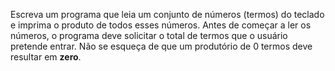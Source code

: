 Escreva um programa que leia um conjunto de números (termos) do teclado e imprima o produto de todos esses números. Antes de começar a ler os números, o programa deve solicitar o total de termos que o usuário pretende entrar. Não se esqueça de que um produtório de 0 termos deve resultar em **zero**.
